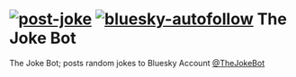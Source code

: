 # [![post-joke](https://github.com/chris-gillatt/thejokebot/actions/workflows/post-joke.yml/badge.svg)](https://github.com/chris-gillatt/thejokebot/actions/workflows/post-joke.yml) [![bluesky-autofollow](https://github.com/chris-gillatt/thejokebot/actions/workflows/bluesky-autofollow.yml/badge.svg)](https://github.com/chris-gillatt/thejokebot/actions/workflows/bluesky-autofollow.yml) The Joke Bot

The Joke Bot; posts random jokes to Bluesky Account [@TheJokeBot](https://bsky.app/profile/thejokebot.bsky.social)